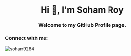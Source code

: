 <h1 align="center">Hi 👋, I'm Soham Roy</h1>
<h3 align="center">Welcome to my GitHub Profile page.</h3>

<h3 align="left">Connect with me:</h3>
<p align="left">
</p>

<p><img align="center" src="https://github-readme-streak-stats.herokuapp.com/?user=soham9284&" alt="soham9284" /></p>
